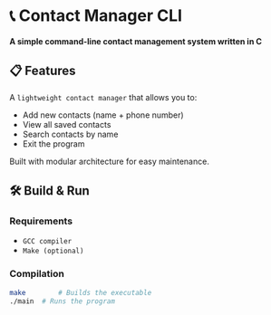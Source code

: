 # 📞 Contact Manager CLI

**A simple command-line contact management system written in C**

## 📋 Features

A `lightweight contact manager` that allows you to:
- Add new contacts (name + phone number)
- View all saved contacts
- Search contacts by name
- Exit the program

Built with modular architecture for easy maintenance.

## 🛠️ Build & Run

### Requirements
- `GCC compiler`
- `Make (optional)`

### Compilation
```sh
make        # Builds the executable
./main  # Runs the program
